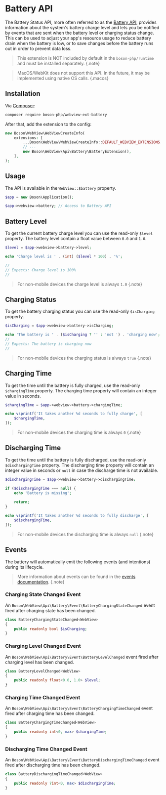 # Battery API

The Battery Status API, more often referred to as the [Battery 
API](https://developer.mozilla.org/en-US/docs/Web/API/Battery_Status_API), 
provides information about the system's battery charge level and lets you be 
notified by events that are sent when the battery level or charging status
change. This can be used to adjust your app's resource usage to reduce battery
drain when the battery is low, or to save changes before the battery runs out 
in order to prevent data loss.

> This extension is NOT included by default in the `boson-php/runtime`
> and must be installed separately.
{.note}

> MacOS/WebKit does not support this API. In the future, it 
> may be implemented using native OS calls.
{.macos}


## Installation

Via [Composer](https://getcomposer.org/doc/01-basic-usage.md#installing-dependencies):

```bash
composer require boson-php/webview-ext-battery
```

After that, add the extension to the config:

```php
new Boson\WebView\WebViewCreateInfo(
    extensions: [
        ...Boson\WebView\WebViewCreateInfo::DEFAULT_WEBVIEW_EXTENSIONS,
        // ...
        new Boson\WebView\Api\Battery\BatteryExtension(),
    ],
);
```


## Usage

The API is available in the `WebView::$battery` property.

```php
$app = new Boson\Application();

$app->webview->battery; // Access to Battery API
```


## Battery Level

To get the current battery charge level you can use the read-only 
`$level` property. The battery level contain a float value 
between `0.0` and `1.0`.

```php
$level = $app->webview->battery->level;

echo 'Charge level is ' . (int) ($level * 100) . '%';

// 
// Expects: Charge level is 100%
// 
```

> For non-mobile devices the charge level is always `1.0`
{.note}


## Charging Status

To get the battery charging status you can use the read-only
`$isCharging` property.

```php
$isCharging = $app->webview->battery->isCharging;

echo 'The battery is ' . ($isCharging ? '' : 'not ') . 'charging now';
// 
// Expects: The battery is charging now
// 
```

> For non-mobile devices the charging status is always `true`
{.note}


## Charging Time

To get the time until the battery is fully charged, use the read-only
`$chargingTime` property. The charging time property will contain an 
integer value in seconds.

```php
$chargingTime = $app->webview->battery->chargingTime;

echo vsprintf('It takes another %d seconds to fully charge', [
    $chargingTime,
]);
```

> For non-mobile devices the charging time is always `0`
{.note}


## Discharging Time

To get the time until the battery is fully discharged, use the read-only
`$dischargingTime` property. The discharging time property will 
contain an integer value in seconds or `null` in case the 
discharge time is not available.

```php
$dischargingTime = $app->webview->battery->dischargingTime;

if ($dischargingTime === null) {
    echo 'Battery is missing';
    
    return;
}

echo vsprintf('It takes another %d seconds to fully discharge', [
    $dischargingTime,
]);
```

> For non-mobile devices the discharging time is always `null`
{.note}


## Events

The battery will automatically emit the following events (and intentions)
during its lifecycle.

> More information about events can be found in the 
> [events documentation](../02.architecture/events.md).
{.note}


### Charging State Changed Event

An `Boson\WebView\Api\Battery\Event\BatteryChargingStateChanged` event fired
after charging state has been changed.

```php
class BatteryChargingStateChanged<WebView>
{
    public readonly bool $isCharging;
}
```


### Charging Level Changed Event

An `Boson\WebView\Api\Battery\Event\BatteryLevelChanged` event fired
after charging level has been changed.

```php
class BatteryLevelChanged<WebView>
{
    public readonly float<0.0, 1.0> $level;
}
```


### Charging Time Changed Event

An `Boson\WebView\Api\Battery\Event\BatteryChargingTimeChanged` event fired
after charging time has been changed.

```php
class BatteryChargingTimeChanged<WebView>
{
    public readonly int<0, max> $chargingTime;
}
```


### Discharging Time Changed Event

An `Boson\WebView\Api\Battery\Event\BatteryDischargingTimeChanged` event fired
after discharging time has been changed.

```php
class BatteryDischargingTimeChanged<WebView>
{
    public readonly ?int<0, max> $dischargingTime;
}
```